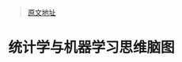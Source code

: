 > [原文地址](https://woaielf.github.io/2016/12/27/sta-5/#%E6%80%9D%E7%BB%B4%E5%AF%BC%E5%9B%BE)

# 统计学与机器学习思维脑图
